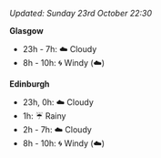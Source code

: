 *Updated: Sunday 23rd October 22:30*

**Glasgow**

* 23h - 7h: :cloud: Cloudy
* 8h - 10h: :cyclone: Windy (:cloud:)

**Edinburgh**

* 23h, 0h: :cloud: Cloudy
* 1h: :umbrella: Rainy
* 2h - 7h: :cloud: Cloudy
* 8h - 10h: :cyclone: Windy (:cloud:)

